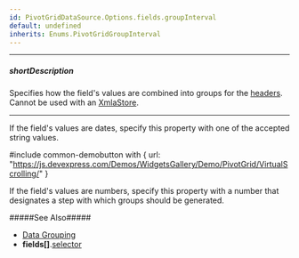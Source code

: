 ```yaml
---
id: PivotGridDataSource.Options.fields.groupInterval
default: undefined
inherits: Enums.PivotGridGroupInterval
---
```

---
##### shortDescription
Specifies how the field's values are combined into groups for the [headers](/concepts/05%20UI%20Components/PivotGrid/010%20Visual%20Elements/02%20Headers.md '/Documentation/Guide/UI_Components/PivotGrid/Visual_Elements/#Headers'). Cannot be used with an [XmlaStore](/api-reference/30%20Data%20Layer/XmlaStore '/Documentation/ApiReference/Data_Layer/XmlaStore/').

---
If the field's values are dates, specify this property with one of the accepted string values.

#include common-demobutton with {
    url: "https://js.devexpress.com/Demos/WidgetsGallery/Demo/PivotGrid/VirtualScrolling/"
}

If the field's values are numbers, specify this property with a number that designates a step with which groups should be generated.

#####See Also#####
- [Data Grouping](/concepts/05%20UI%20Components/PivotGrid/050%20Grouping/020%20Data%20Grouping '/Documentation/Guide/UI_Components/PivotGrid/Grouping/#Data_Grouping')
- **fields[]**.[selector](/api-reference/30%20Data%20Layer/PivotGridDataSource/1%20Configuration/fields/selector.md '/Documentation/ApiReference/Data_Layer/PivotGridDataSource/Configuration/fields/#selector')